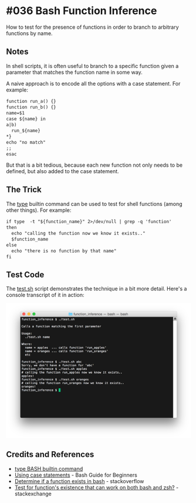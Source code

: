 # #036 Bash Function Inference

How to test for the presence of functions in order to branch to arbitrary functions by name.

## Notes

In shell scripts, it is often useful to branch to a specific function given a parameter that matches the function name in some way.

A naive approach is to encode all the options with a case statement. For example:

    function run_a() {}
    function run_b() {}
    name=$1
    case ${name} in
    a|b)
      run_${name}
    *}
    echo "no match"
    ;;
    esac

But that is a bit tedious, because each new function not only needs to be defined, but also added to the case statement.

## The Trick

The [type](https://ss64.com/bash/type.html) builtin command can be used to test for shell functions (among other things).
For example:

    if type  -t "${function_name}" 2>/dev/null | grep -q 'function'
    then
      echo "calling the function now we know it exists.."
      $function_name
    else
      echo "there is no function by that name"
    fi


## Test Code

The [test.sh](./test.sh) script demonstrates the technique in a bit more detail. Here's a console transcript of it in action:

![console_test](./assets/console_test.png?raw=true)

## Credits and References
* [type BASH builtin command](https://ss64.com/bash/type.html)
* [Using case statements](http://tldp.org/LDP/Bash-Beginners-Guide/html/sect_07_03.html) - Bash Guide for Beginners
* [Determine if a function exists in bash](https://stackoverflow.com/questions/85880/determine-if-a-function-exists-in-bash) - stackoverflow
* [Test for function's existence that can work on both bash and zsh?](https://unix.stackexchange.com/questions/332005/test-for-functions-existence-that-can-work-on-both-bash-and-zsh) - stackexchange
